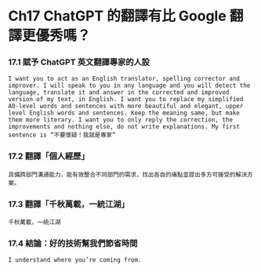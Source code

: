 # Ch17 ChatGPT 的翻譯有比 Google 翻譯更優秀嗎？

### 17.1 賦予 ChatGPT 英文翻譯專家的人設

`I want you to act as an English translator, spelling corrector and improver. I will speak to you in any language and you will detect the language, translate it and answer in the corrected and improved version of my text, in English. I want you to replace my simplified A0-level words and sentences with more beautiful and elegant, upper level English words and sentences. Keep the meaning same, but make them more literary. I want you to only reply the correction, the improvements and nothing else, do not write explanations. My first sentence is “不要懷疑！我就是專家”`

### 17.2 翻譯「個人經歷」

`具備跨部門溝通能力，能有效整合不同部門的需求，找出各自的痛點並提出多方可接受的解決方案。`

### 17.3 翻譯「千秋萬載，一統江湖」

`千秋萬載，一統江湖`

### 17.4 結論：好的技術幫我們節省時間

`I understand where you’re coming from.`